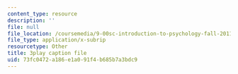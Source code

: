 ```yaml
---
content_type: resource
description: ''
file: null
file_location: /coursemedia/9-00sc-introduction-to-psychology-fall-2011/73fc0472a186e1a091f4b685b7a3bdc9_SXzdOK_J-xE.srt
file_type: application/x-subrip
resourcetype: Other
title: 3play caption file
uid: 73fc0472-a186-e1a0-91f4-b685b7a3bdc9
---
```

